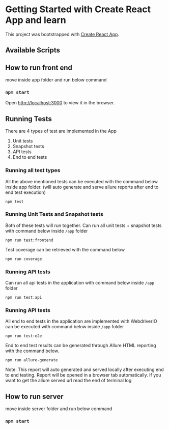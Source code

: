 # Getting Started with Create React App and learn

This project was bootstrapped with [Create React App](https://github.com/facebook/create-react-app).

## Available Scripts

## How to run front end 

move inside app folder and run below command 
### `npm start`

Open [http://localhost:3000](http://localhost:3000) to view it in the browser.

## Running Tests
There are 4 types of test are implemented in the App
1. Unit tests
2. Snapshot tests
3. API tests
4. End to end tests

### Running all test types
All the above mentioned tests can be executed with the command below inside app folder. (will auto generate and serve allure reports after end to end test execution)

`npm test`

### Running Unit Tests and Snapshot tests
Both of these tests will run together. Can run all unit tests + snapshot tests with command below inside `/app` folder

`npm run test:frontend`

Test coverage can be retrieved with the command below

`npm run coverage`

### Running API tests
Can run all api tests in the application with command below inside `/app` folder

`npm run test:api`

### Running API tests
All end to end tests in the application are implemented with WebdriverIO can be executed with command below inside `/app` folder

`npm run test:e2e`

End to end test results can be generated through Allure HTML reporting with the command below.

`npm run allure-generate`

Note: This report will auto generated and served locally after executing end to end testing. Report will be opened in a browser tab automatically. If you want to get the allure served url read the end of terminal log


## How to run server  
move inside server folder and run below command 

### `npm start`